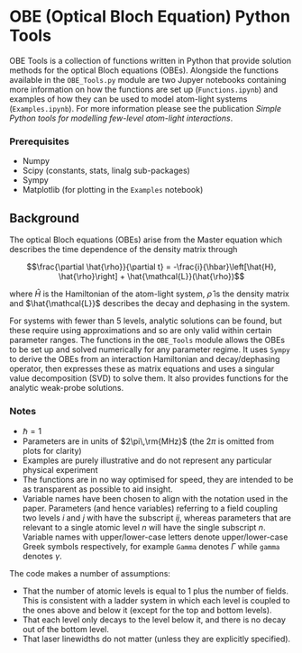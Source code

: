 # OBE (Optical Bloch Equation) Python Tools

OBE Tools is a collection of functions written in Python that provide solution methods for the optical Bloch equations (OBEs). Alongside the functions available in the `OBE_Tools.py` module are two Jupyer notebooks containing more information on how the functions are set up (`Functions.ipynb`) and examples of how they can be used to model atom-light systems (`Examples.ipynb`). For more information please see the publication _Simple Python tools for modelling few-level atom-light interactions_.

### Prerequisites
- Numpy
- Scipy (constants, stats, linalg sub-packages)
- Sympy 
- Matplotlib (for plotting in the `Examples` notebook)

## Background

The optical Bloch equations (OBEs) arise from the Master equation which describes the time dependence of the density matrix through

$$\frac{\partial \hat{\rho}}{\partial t} = -\frac{i}{\hbar}\left[\hat{H}, \hat{\rho}\right] + \hat{\mathcal{L}}(\hat{\rho})$$

where $\hat{H}$ is the Hamiltonian of the atom-light system, $\hat{\rho}$ is the density matrix and $\hat{\mathcal{L}}$ describes the decay and dephasing in the system.

For systems with fewer than 5 levels, analytic solutions can be found, but these require using approximations and so are only valid within certain parameter ranges. The functions in the `OBE_Tools` module allows the OBEs to be set up and solved numerically for any parameter regime. It uses `Sympy` to derive the OBEs from an interaction Hamiltonian and decay/dephasing operator, then expresses these as matrix equations and uses a singular value decomposition (SVD) to solve them. It also provides functions for the analytic weak-probe solutions.

### Notes

- $\hbar = 1$
- Parameters are in units of $2\pi\,\rm{MHz}$ (the $2\pi$ is omitted from plots for clarity)
- Examples are purely illustrative and do not represent any particular physical experiment
- The functions are in no way optimised for speed, they are intended to be as transparent as possible to aid insight. 
- Variable names have been chosen to align with the notation used in the paper. Parameters (and hence variables) referring to a field coupling two levels $i$ and $j$ with have the subscript $ij$, whereas parameters that are relevant to a single atomic level $n$ will have the single subscript $n$. Variable names with upper/lower-case letters denote upper/lower-case Greek symbols respectively, for example `Gamma` denotes $\Gamma$ while `gamma` denotes $\gamma$.

The code makes a number of assumptions:
- That the number of atomic levels is equal to 1 plus the number of fields. This is consistent with a ladder system in which each level is coupled to the ones above and below it (except for the top and bottom levels).
- That each level only decays to the level below it, and there is no decay out of the bottom level. 
- That laser linewidths do not matter (unless they are explicitly specified).
